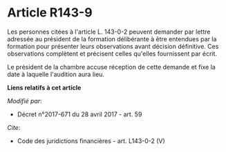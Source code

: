 # Article R143-9

Les personnes citées à l'article L. 143-0-2 peuvent demander par lettre adressée au président de la formation délibérante à
être entendues par la formation pour présenter leurs observations avant décision définitive. Ces observations complètent et
précisent celles qu'elles fournissent par écrit.

Le président de la chambre accuse réception de cette demande et fixe la date à laquelle l'audition aura lieu.

**Liens relatifs à cet article**

_Modifié par_:

  - Décret n°2017-671 du 28 avril 2017 - art. 59

_Cite_:

  - Code des juridictions financières - art. L143-0-2 (V)
